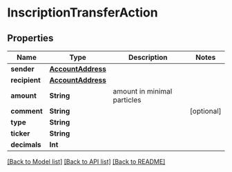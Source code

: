 # InscriptionTransferAction

## Properties
Name | Type | Description | Notes
------------ | ------------- | ------------- | -------------
**sender** | [**AccountAddress**](AccountAddress.md) |  | 
**recipient** | [**AccountAddress**](AccountAddress.md) |  | 
**amount** | **String** | amount in minimal particles | 
**comment** | **String** |  | [optional] 
**type** | **String** |  | 
**ticker** | **String** |  | 
**decimals** | **Int** |  | 

[[Back to Model list]](../README.md#documentation-for-models) [[Back to API list]](../README.md#documentation-for-api-endpoints) [[Back to README]](../README.md)


